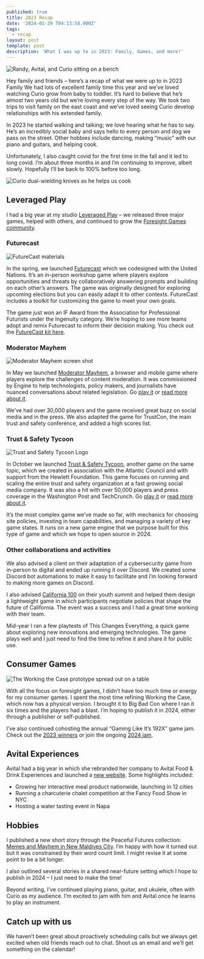 ```yaml
---
published: true
title: 2023 Recap
date: '2024-01-29 T04:13:58.000Z'
tags:
  - recap
layout: post
template: post
description: 'What I was up to in 2023: Family, Games, and more!'
---
```


![Randy, Avital, and Curio sitting on a bench]({{site.baseurl}}/images/Lubin-Family-2023.png)

Hey family and friends – here’s a recap of what we were up to in 2023
Family
We had lots of excellent family time this year and we’ve loved watching Curio grow from baby to toddler. It’s hard to believe that he’s almost two years old but we’re loving every step of the way. We took two trips to visit family on the east coast and we’ve loved seeing Curio develop relationships with his extended family.

In 2023 he started walking and talking; we love hearing what he has to say. He’s an incredibly social baby and says hello to every person and dog we pass on the street. Other hobbies include dancing, making “music” with our piano and guitars, and helping cook.

Unfortunately, I also caught covid for the first time in the fall and it led to long covid. I’m about three months in and I’m continuing to improve, albeit slowly. Hopefully I’ll be back to 100% before too long.

![Curio dual-wielding knives as he helps us cook]({{site.baseurl}}/images/Curio-Cooking-2023.png)

## Leveraged Play
I had a big year at my studio [Leveraged Play](https://leveragedplay.com/) – we released three major games, helped with others, and continued to grow the [Foresight Games community](https://foresight.games/).

### Futurecast
![FutureCast materials](https://leveragedplay.com/img/game-images/futurecast-resources.png)

In the spring, we launched [Futurecast](https://foresight.unglobalpulse.net/futurecast/) which we codesigned with the United Nations. It’s an in-person workshop game where players explore opportunities and threats by collaboratively answering prompts and building on each other’s answers. The game was originally designed for exploring upcoming elections but you can easily adapt it to other contexts. FutureCast includes a toolkit for customizing the game to meet your own goals.

The game just won an IF Award from the Association for Professional Futurists under the Ingenuity category. We’re hoping to see more teams adopt and remix Futurecast to inform their decision making. You check out the [FutureCast kit here](https://foresight.unglobalpulse.net/futurecast/).

### Moderator Mayhem
![Moderator Mayhem screen shot](https://leveragedplay.com/img/game-images/moderator-mayhem-three-panel.webp)

In May we launched [Moderator Mayhem](https://moderatormayhem.engine.is/), a browser and mobile game where players explore the challenges of content moderation. It was commissioned by Engine to help technologists, policy makers, and journalists have nuanced conversations about related legislation. Go [play it](https://moderatormayhem.engine.is/) or [read more about it](https://leveragedplay.com/games/info/moderator-mayhem-overview.html).

We’ve had over 30,000 players and the game received great buzz on social media and in the press. We also adapted the game for TrustCon, the main trust and safety conference, and added a high scores list.

### Trust & Safety Tycoon
![Trust and Safety Tycoon Logo](https://leveragedplay.com/img/game-images/trust-and-safety-tycoon-banner.webp)

In October we launched [Trust & Safety Tycoon](https://trustandsafety.fun/), another game on the same topic, which we created in association with the Atlantic Council and with support from the Hewlett Foundation. This game focuses on running and scaling the entire trust and safety organization at a fast growing social media company. It was also a hit with over 50,000 players and press coverage in the Washington Post and TechCrunch. Go [play it](https://trustandsafety.fun/) or [read more about it](https://leveragedplay.com/games/info/trust-and-safety-tycoon-overview.html).

It’s the most complex game we’ve made so far, with mechanics for choosing site policies, investing in team capabilities, and managing a variety of key game states. It runs on a new game engine that we purpose built for this type of game and which we hope to open source in 2024.

### Other collaborations and activities
We also advised a client on their adaptation of a cybersecurity game from in-person to digital and ended up running it over Discord. We created some Discord bot automations to make it easy to facilitate and I’m looking forward to making more games on Discord.

I also advised [California 100](https://california100.org/) on their youth summit and helped them design a lightweight game in which participants negotiate policies that shape the future of California. The event was a success and I had a great time working with their team.

Mid-year I ran a few playtests of This Changes Everything, a quick game about exploring new innovations and emerging technologies. The game plays well and I just need to find the time to refine it and share it for public use.

## Consumer Games

![The Working the Case prototype spread out on a table]({{site.baseurl}}/images/Working-the-Case-prototype-spreadout.png)

With all the focus on foresight games, I didn't have too much time or energy for my consumer games. I spent the most time refining Working the Case, which now has a physical version. I brought it to Big Bad Con where I ran it six times and the players had a blast. I’m hoping to publish it in 2024, either through a publisher or self-published.

I’ve also continued cohosting the annual  “Gaming Like It’s 192X” game jam. Check out the [2023 winners](https://itch.io/jam/gaming-like-its-1927) or join the ongoing [2024 jam](https://itch.io/jam/gaming-like-its-1928).

## Avital Experiences
Avital had a big year in which she rebranded her company to Avital Food & Drink Experiences and launched a [new website](https://avitalexperiences.com/). Some highlights included:

- Growing her interactive meal product nationwide, launching in 12 cities
- Running a charcuterie chalet competition at the Fancy Food Show in NYC
- Hosting a water tasting event in Napa

## Hobbies
I published a new short story through the Peaceful Futures collection: [Memes and Mayhem in New Maldives City](https://nextgenforesight.org/project/peaceful-futures/manifesto/memes-and-mayhem-in-new-maldives-city/). I’m happy with how it turned out but it was constrained by their word count limit. I might revise it at some point to be a bit longer.

I also outlined several stories in a shared near-future setting which I hope to publish in 2024 – I just need to make the time!

Beyond writing, I’ve continued playing piano, guitar, and ukulele, often with Curio as my audience. I’m excited to jam with him and Avital once he learns to play an instrument.

## Catch up with us
We haven’t been great about proactively scheduling calls but we always get excited when old friends reach out to chat. Shoot us an email and we’ll get something on the calendar!
